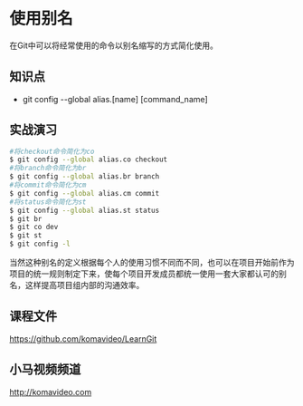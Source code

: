 使用别名
=======

在Git中可以将经常使用的命令以别名缩写的方式简化使用。

## 知识点

* git config --global alias.[name] [command_name]

## 实战演习

~~~bash
#将checkout命令简化为co
$ git config --global alias.co checkout
#将branch命令简化为br
$ git config --global alias.br branch
#将commit命令简化为cm
$ git config --global alias.cm commit
#将status命令简化为st
$ git config --global alias.st status
$ git br
$ git co dev
$ git st
$ git config -l
~~~

当然这种别名的定义根据每个人的使用习惯不同而不同，也可以在项目开始前作为项目的统一规则制定下来，使每个项目开发成员都统一使用一套大家都认可的别名，这样提高项目组内部的沟通效率。

## 课程文件

https://github.com/komavideo/LearnGit

## 小马视频频道

http://komavideo.com
